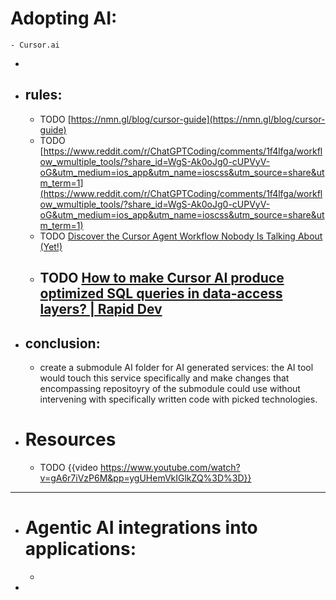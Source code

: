 # Adopting AI:
	- Cursor.ai
-
- ## rules:
	- TODO [https://nmn.gl/blog/cursor-guide](https://nmn.gl/blog/cursor-guide)
	- TODO [https://www.reddit.com/r/ChatGPTCoding/comments/1f4lfga/workflow_wmultiple_tools/?share_id=WgS-Ak0oJg0-cUPVyV-oG&utm_medium=ios_app&utm_name=ioscss&utm_source=share&utm_term=1](https://www.reddit.com/r/ChatGPTCoding/comments/1f4lfga/workflow_wmultiple_tools/?share_id=WgS-Ak0oJg0-cUPVyV-oG&utm_medium=ios_app&utm_name=ioscss&utm_source=share&utm_term=1)
	- TODO [Discover the Cursor Agent Workflow Nobody Is Talking About (Yet!)](https://www.youtube.com/watch?v=U_X4erx9ISY&ab_channel=FrankNillard)
	- TODO [How to make Cursor AI produce optimized SQL queries in data-access layers? | Rapid Dev](https://www.rapidevelopers.com/cursor-tutorial/how-to-make-cursor-ai-produce-optimized-sql-queries-in-data-access-layers)
		-
- ## conclusion:
	- create a submodule AI folder for AI generated services: the AI tool would touch this service specifically and make changes that encompassing repositoyry of the submodule could use without intervening with specifically written code with picked technologies.
- # Resources
	- TODO {{video https://www.youtube.com/watch?v=gA6r7iVzP6M&pp=ygUHemVkIGlkZQ%3D%3D}}
- ---
- # Agentic AI integrations into applications:
	-
-